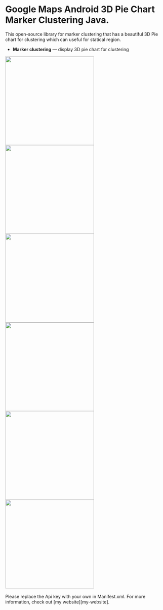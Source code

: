 # Google Maps Android 3D Pie Chart Marker Clustering Java.

This open-source library for marker clustering that has a beautiful 3D Pie chart for clustering which can useful for statical region.


- **Marker clustering** — display 3D pie chart for clustering

<div>
<img src="http://imgh.us/1_4007.jpg" width="280">
<img src="http://imgh.us/2_804.png" width="280">
<img src="http://imgh.us/3_2414.jpg" width="280">
</div>
<div>
<img src="http://imgh.us/4_2144.jpg" width="280">
<img src="http://imgh.us/5_1948.jpg" width="280">
<img src="http://imgh.us/6_1791.jpg" width="280">
</div>

<br/>
Please replace the Api key with your own in Manifest.xml. For more information, check out [my website][my-website].



[my-website]: http://www.aminyazdanpanah.com
